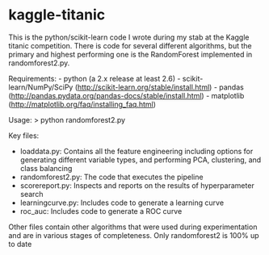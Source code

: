 kaggle-titanic
==============

This is the python/scikit-learn code I wrote during my stab at the Kaggle titanic competition. There is code for several different algorithms, but the primary and highest performing one is the RandomForest implemented in randomforest2.py.

Requirements:
    - python (a 2.x release at least 2.6)
    - scikit-learn/NumPy/SciPy (http://scikit-learn.org/stable/install.html)
    - pandas (http://pandas.pydata.org/pandas-docs/stable/install.html)
    - matplotlib (http://matplotlib.org/faq/installing_faq.html)

Usage:
    > python randomforest2.py

Key files:
- loaddata.py: Contains all the feature engineering including options for generating different variable types, and performing PCA, clustering, and class balancing
- randomforest2.py: The code that executes the pipeline
- scorereport.py: Inspects and reports on the results of hyperparameter search
- learningcurve.py: Includes code to generate a learning curve
- roc_auc: Includes code to generate a ROC curve

Other files contain other algorithms that were used during experimentation and are in various stages of completeness. Only randomforest2 is 100% up to date
